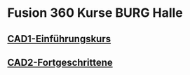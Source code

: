 # Fusion 360 Kurse BURG Halle 

## [ CAD1-Einführungskurs](CAD1/Kursuebersicht.md)

## [ CAD2-Fortgeschrittene ](CAD2/Kursuebersicht.md)

